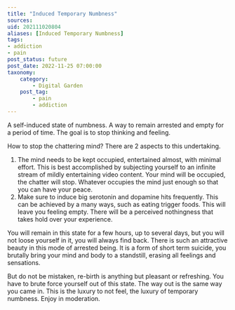 ```yaml
---
title: "Induced Temporary Numbness"
sources:
uid: 202111020804
aliases: [Induced Temporary Numbness]
tags: 
- addiction 
- pain
post_status: future
post_date: 2022-11-25 07:00:00
taxonomy:
    category:
        - Digital Garden
    post_tag:
        - pain
        - addiction
---
```


A self-induced state of numbness. A way to remain arrested and empty for a period of time. The goal is to stop thinking and feeling. 

How to stop the chattering mind? There are 2 aspects to this undertaking.

1. The mind needs to be kept occupied, entertained almost, with minimal effort. This is best accomplished by subjecting yourself to an infinite stream of mildly entertaining video content. Your mind will be occupied, the chatter will stop. Whatever occupies the mind just enough so that you can have your peace.
4. Make sure to induce big serotonin and dopamine hits frequently. This can be achieved by a many ways, such as eating trigger foods. This will leave you feeling empty. There will be a perceived nothingness that takes hold over your experience.

You will remain in this state for a few hours, up to several days, but you will not loose yourself in it, you will always find back. There is such an attractive beauty in this mode of arrested being. It is a form of short term suicide, you brutally bring your mind and body to a standstill, erasing all feelings and sensations.

But do not be mistaken, re-birth is anything but pleasant or refreshing. You have to brute force yourself out of this state. The way out is the same way you came in. This is the luxury to not feel, the luxury of temporary numbness. Enjoy in moderation.